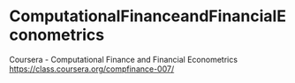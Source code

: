 ComputationalFinanceandFinancialEconometrics
============================================

Coursera - Computational Finance and Financial Econometrics
https://class.coursera.org/compfinance-007/
